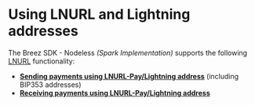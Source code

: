 # Using LNURL and Lightning addresses

The Breez SDK - Nodeless *(Spark Implementation)* supports the following <a target="_blank" href="https://github.com/lnurl/luds">LNURL</a> functionality:

- **[Sending payments using LNURL-Pay/Lightning address]** (including BIP353 addresses)
- **[Receiving payments using LNURL-Pay/Lightning address]** 

[Sending payments using LNURL-Pay/Lightning address]: lnurl_pay.md
[Receiving payments using LNURL-Pay/Lightning address]: receive_lnurl_pay.md
